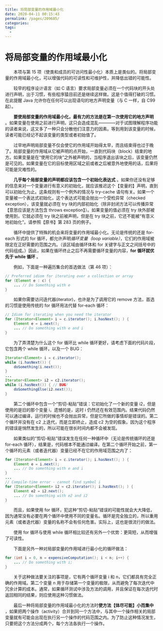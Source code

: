 ```yaml
---
title: 将局部变量的作用域最小化
date: 2020-04-11 00:15:43
permalink: /pages/209685/
categories:
tags:
  - 
---
```

# 将局部变量的作用域最小化

&emsp;&emsp;本项与第 15 项（使类和成员的可访问性最小化）本质上是类似的。将局部变量的作用域最小化，可以增强代码的可读性和可维护性，并降低出错的可能性。

&emsp;&emsp;较早的程序设计语言（如 C 语言）要求局部变量必须在一个代码块的开头处进行声明，出于习惯，有些程序猿目前还是继续这样做。这是个值得打破的习惯。在此提醒 Java 允许你在任何可以出现语句的地方声明变量（与 C 一样，自 C99 起）。

&emsp;&emsp;**要使局部变量的作用域最小化，最有力的方法是在第一次使用它的地方声明** 。如果变量在使用之前进行声明，这只会造成混乱————对于试图理解程序功能的读者来说，这又多了一种只会分散他们注意力的因素。等到用到该变量的时候，读者可能已经记不起该变量的类型或者初始值了。

&emsp;&emsp;过早地声明局部变量不仅会使它的作用域开始得太早，而且结束得也过于晚了。局部变量的作用域从它被声明的点开始，一直到代码块（block）结束的地方。如果变量是在“使用它的块”之外被声明的，当程序退出该块之后，该变量仍然是可见的。如果变量在它的目标使用区域之前或者之后被意外地使用的话，后果将可能是灾难性的。

&emsp;&emsp;**几乎每个局部变量的声明都应该包含一个初始化表达式** 。如果你还没有足够的信息来对一个变量进行有意义的初始化，就应该推迟这个【变量的】声明，直到可以初始化为止。这条规则有一个例外的情况与 try-cache 语句有关。如果一个变量被一个表达式初始化，这个表达式可能会抛出一个受检异常（checked exception），该变量就必须在 try 块的内部初始化（除非封闭方法可以传播异常【意思应该是方法包含 throws exception】）。如果变量的值必须在 try 块外部被使用到，它就必须在 try 块之前被声明，但是在 try 块之前，它还不能被“有意义地初始化”。请参照【原书】第 283 页的例子。

&emsp;&emsp;循环中提供了特殊的机会来将变量的作用域最小化。无论是传统的还是 for-each 形式的 for 循环，都允许声明*循环变量（loop variable）*，它们的作用域被限定在正好需要的范围之内。（该区域由循环体和 for 关键字与正文之间括号中的代码组成。）因此，如果在循环终止之后不再需要循环变量的内容，**for 循环就优先于 while 循环** 。

&emsp;&emsp;例如，下面是一种遍历集合的首选做法（第 46 项）：

```java
// Preferred idiom for iterating over a collection or array
for (Element e : c) {
    ... // Do Something with e
}
```

&emsp;&emsp;如果你需要访问迭代器(iterator)，也许是为了调用它的 remove 方法，首选的习惯是使用传统的 for 循环用法代替 for-each 循环：

```java
// Idiom for iterating when you need the iterator
for (Iterator<Element> i = c.iterator(); i.hasNext(); ) {
    Element e = i.next();
    ... // Do something with e and i
}
```

&emsp;&emsp;为了弄清楚为什么这个 for 循环比 while 循环更好，请考虑下面的代码片段，它包含两个 while 循环，以及一个 BUG：

```java
Iterator<Element> i = c.iterator();
while (i.hasNext()) {
    doSomething(i.next());
}
...
Iterator<Element> i2 = c2.iterator();
while (i.hasNext()) { // BUG!
    doSomethingElse(i2.next());
}
```

&emsp;&emsp;第二个循环中包含一个“剪切-粘贴”错误：它初始化了一个新的变量 i2，但是使用的是旧的那个变量 i，遗憾的是，这时 i 仍然还在有效范围内。结果代码仍然可以通过编译，运行的时候也不会抛出异常，但是它所做的事情却是错误的。第二个循环并没有在 c2 上迭代，而是立即终止，造成 c2 为空的假象。因为这个程序的错误是悄然发生的，所以可能在很长时间内都不会被发现。

&emsp;&emsp;如果类似的“剪切-粘贴”错误发生在任何一种循环中（无论是传统循环的还是 for-each 循环），结果是，代码根本不能通过编译。在第二个循环开始之前，第一个循环的元素（或者迭代器）变量已经不在它的作用域范围之内了：

```java
for (Iterator<Element> i = c.iterator(); i.hasNext(); ) {
    Element e = i.next();
    ... // Do something with e and i
}
...
// Compile-time error - cannot find symbol i
for (Iterator<Element> i2 = c2.iterator(); i.hasNext(); ) {
    Element e2 = i2.next();
    ... // Do something with e2 and i2
}
```

&emsp;&emsp;而且，如果使用 for 循环，犯这种“剪切-粘贴”错误的可能性就会大大降低，因为通常没有必要在两个循环中使用不同的变量名。循环是完全独立的，所以重用元素（或者迭代器）变量的名称不会有任何危害。实际上，这也是很流行的做法。

&emsp;&emsp;使用 for 循环与使用 while 循环相比较还有另外一个优势：更简短，从而增强了可读性。

&emsp;&emsp;下面是另外一种对局部变量的作用域进行最小化的循环做法：

```java
for (int i = 0, n = expensiveComputation(); i < n; i++) {
    ... // Do something with i;
}
```

&emsp;&emsp;关于这种做法要关注的事项是，它有两个循环变量 i 和 n，它们都具有完全正确的作用域。第二个变量 n 用于存储第一个变量的极限，从而避免了每次迭代中冗余计算的成本。通常，如果循环测试中涉及方法的调用，并且保证在每次迭代时返回相同的结果，则应使用这种习惯做法。

&emsp;&emsp;最后一种将局部变量的作用域最小化的方法时**使方法【体尽可能】小而集中** ，如果把两个操作（activity）合并到同一个方法中，与其中一个操作相关的局部变量就有可能会出现在执行另一个操作的代码范围之内。为了防止这种情况发生，只要把这个方法分成两个，每个方法各执行一个操作。

